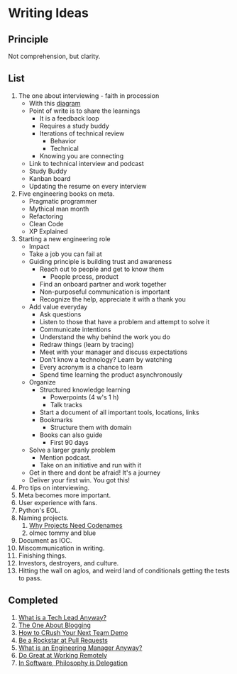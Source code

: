 # Writing Ideas

## Principle

Not comprehension, but clarity.

## List
1. The one about interviewing - faith in procession
    - With this [diagram](https://github.com/solidi/learning-notes/blob/master/interviews/diagrams/interviewing-pipeline.png)
    - Point of write is to share the learnings
        - It is a feedback loop
        - Requires a study buddy
        - Iterations of technical review
            - Behavior
            - Technical
        - Knowing you are connecting
    - Link to technical interview and podcast
    - Study Buddy
    - Kanban board
    - Updating the resume on every interview
1. Five engineering books on meta.
    - Pragmatic programmer
    - Mythical man month
    - Refactoring
    - Clean Code
    - XP Explained
1. Starting a new engineering role
    - Impact
    - Take a job you can fail at
    - Guiding principle is building trust and awareness
        - Reach out to people and get to know them
            - People prcess, product
        - Find an onboard partner and work together
        - Non-purposeful communication is important
        - Recognize the help, appreciate it with a thank you
    - Add value everyday
        - Ask questions
        - Listen to those that have a problem and attempt to solve it
        - Communicate intentions
        - Understand the why behind the work you do
        - Redraw things (learn by tracing)
        - Meet with your manager and discuss expectations
        - Don't know a technology? Learn by watching
        - Every acronym is a chance to learn
        - Spend time learning the product asynchronously
    - Organize 
        - Structured knowledge learning
            - Powerpoints (4 w's 1 h)
            - Talk tracks
        - Start a document of all important tools, locations, links
        - Bookmarks
            - Structure them with domain
        - Books can also guide
            - First 90 days
    - Solve a larger granly problem
        - Mention podcast.
        - Take on an initiative and run with it
    - Get in there and dont be afraid! It's a journey
    - Deliver your first win. You got this!
1. Pro tips on interviewing.
1. Meta becomes more important.
1. User experience with fans.
1. Python's EOL.
1. Naming projects.
    1. [Why Projects Need Codenames](https://artsy.github.io/blog/2019/05/10/why-projects-need-codenames/)
    1. olmec tommy and blue
1. Document as IOC.
1. Miscommunication in writing.
1. Finishing things.
1. Investors, destroyers, and culture.
1. Hitting the wall on aglos, and weird land of conditionals getting the tests to pass.

## Completed
1. [What is a Tech Lead Anyway?](https://dev.to/solidi/what-is-a-tech-lead-anyway-483p)
1. [The One About Blogging](https://medium.com/@solidi/the-one-about-blogging-cd9e65a2055b)
1. [How to CRush Your Next Team Demo](https://dev.to/solidi/how-to-crush-your-next-team-demo-2bb5)
1. [Be a Rockstar at Pull Requests](https://dev.to/solidi/be-a-rockstar-at-pull-requests-1e4f)
1. [What is an Engineering Manager Anyway?](https://dev.to/solidi/what-is-an-engineering-manager-anyway-4and)
1. [Do Great at Working Remotely](https://dev.to/solidi/do-great-at-working-remotely-1oh9)
1. [In Software, Philosophy is Delegation](https://medium.com/@solidi/in-software-philosophy-is-delegation-c786dd3a16cf)

